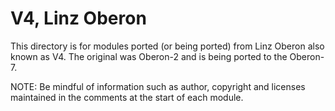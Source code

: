 
V4, Linz Oberon
===============

This directory is for modules ported (or being ported) from
Linz Oberon also known as V4. The original was Oberon-2 and is
being ported to the Oberon-7. 

NOTE: Be mindful of information such as author, copyright and licenses
maintained in the comments at the start of each module.

